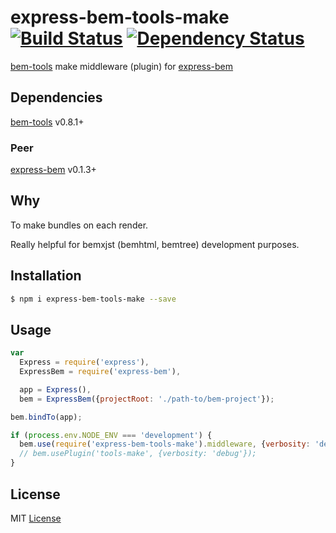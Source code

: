 
# express-bem-tools-make [![Build Status](https://travis-ci.org/zxqfox/express-bem-tools-make.svg)](https://travis-ci.org/zxqfox/express-bem-tools-make) [![Dependency Status](https://david-dm.org/zxqfox/express-bem-tools-make.png)](https://david-dm.org/zxqfox/express-bem-tools-make)

[bem-tools][] make middleware (plugin) for [express-bem][]

[bem-tools]: https://github.com/bem/bem-tools
[express-bem]: https://github.com/zxqfox/express-bem

## Dependencies

[bem-tools][] v0.8.1+

### Peer

[express-bem][] v0.1.3+

## Why

To make bundles on each render.

Really helpful for bemxjst (bemhtml, bemtree) development purposes.

## Installation

```sh
$ npm i express-bem-tools-make --save
```

## Usage

```js
var
  Express = require('express'),
  ExpressBem = require('express-bem'),

  app = Express(),
  bem = ExpressBem({projectRoot: './path-to/bem-project'});

bem.bindTo(app);

if (process.env.NODE_ENV === 'development') {
  bem.use(require('express-bem-tools-make').middleware, {verbosity: 'debug'});
  // bem.usePlugin('tools-make', {verbosity: 'debug'});
}
```

## License

MIT [License][]

[License]: https://github.com/zxqfox/express-bem/blob/master/LICENSE
